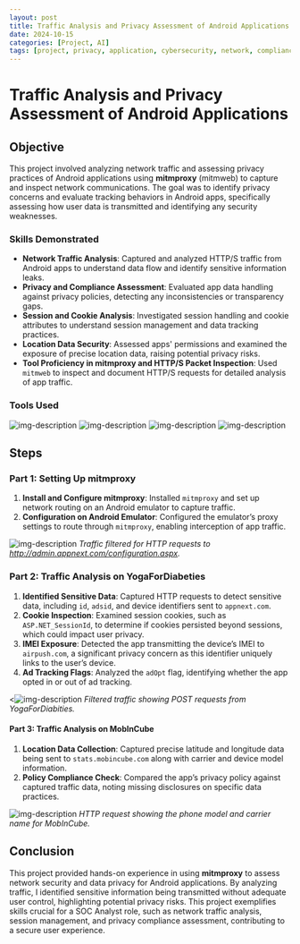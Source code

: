 ```yaml
---
layout: post
title: Traffic Analysis and Privacy Assessment of Android Applications
date: 2024-10-15
categories: [Project, AI]
tags: [project, privacy, application, cybersecurity, network, compliance-assessment, cookie, data-security]
---
```



# Traffic Analysis and Privacy Assessment of Android Applications


## Objective
This project involved analyzing network traffic and assessing privacy practices of Android applications using **mitmproxy** (mitmweb) to capture and inspect network communications. The goal was to identify privacy concerns and evaluate tracking behaviors in Android apps, specifically assessing how user data is transmitted and identifying any security weaknesses.

### Skills Demonstrated
- **Network Traffic Analysis**: Captured and analyzed HTTP/S traffic from Android apps to understand data flow and identify sensitive information leaks.
- **Privacy and Compliance Assessment**: Evaluated app data handling against privacy policies, detecting any inconsistencies or transparency gaps.
- **Session and Cookie Analysis**: Investigated session handling and cookie attributes to understand session management and data tracking practices.
- **Location Data Security**: Assessed apps' permissions and examined the exposure of precise location data, raising potential privacy risks.
- **Tool Proficiency in mitmproxy and HTTP/S Packet Inspection**: Used `mitmweb` to inspect and document HTTP/S requests for detailed analysis of app traffic.

### Tools Used
<div>
    
![img-description](https://img.shields.io/badge/-mitmproxy-4CAF50?style=for-the-badge&logo=mitmproxy&logoColor=white)
![img-description](https://img.shields.io/badge/-Python-3776AB?style=for-the-badge&logo=Python&logoColor=white)
![img-description](https://img.shields.io/badge/-Android%20Emulator-3DDC84?style=for-the-badge&logo=Android&logoColor=white")
![img-description](https://img.shields.io/badge/-Chrome-4285F4?style=for-the-badge&logo=GoogleChrome&logoColor=white")
</div>


## Steps

### Part 1: Setting Up mitmproxy
1. **Install and Configure mitmproxy**: Installed `mitmproxy` and set up network routing on an Android emulator to capture traffic.
2. **Configuration on Android Emulator**: Configured the emulator’s proxy settings to route through `mitmproxy`, enabling interception of app traffic.

![img-description](https://github.com/user-attachments/assets/19a1faac-f478-4125-9727-14b6a5dc970d)
_Traffic filtered for HTTP requests to http://admin.appnext.com/configuration.aspx._

### Part 2: Traffic Analysis on **YogaForDiabeties**
1. **Identified Sensitive Data**: Captured HTTP requests to detect sensitive data, including `id`, `adsid`, and device identifiers sent to `appnext.com`.
2. **Cookie Inspection**: Examined session cookies, such as `ASP.NET_SessionId`, to determine if cookies persisted beyond sessions, which could impact user privacy.
3. **IMEI Exposure**: Detected the app transmitting the device’s IMEI to `airpush.com`, a significant privacy concern as this identifier uniquely links to the user’s device.
4. **Ad Tracking Flags**: Analyzed the `adOpt` flag, identifying whether the app opted in or out of ad tracking.

<![img-description](https://github.com/user-attachments/assets/bc8ba044-d028-4bae-8e25-eca93a7c6f98)
_Filtered traffic showing POST requests from YogaForDiabities._

#### Part 3: Traffic Analysis on **MobInCube**
1. **Location Data Collection**: Captured precise latitude and longitude data being sent to `stats.mobincube.com` along with carrier and device model information.
2. **Policy Compliance Check**: Compared the app’s privacy policy against captured traffic data, noting missing disclosures on specific data practices.

![img-description](https://github.com/user-attachments/assets/e82a398b-6bf7-4174-8dd4-4aaf40009f37)
_HTTP request showing the phone model and carrier name for MobInCube._


## Conclusion
This project provided hands-on experience in using **mitmproxy** to assess network security and data privacy for Android applications. By analyzing traffic, I identified sensitive information being transmitted without adequate user control, highlighting potential privacy risks. This project exemplifies skills crucial for a SOC Analyst role, such as network traffic analysis, session management, and privacy compliance assessment, contributing to a secure user experience.


